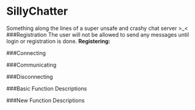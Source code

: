 # SillyChatter
Something along the lines of a super unsafe and crashy chat server >_&lt;
###Registration
The user will not be allowed to send any messages until login or registration is done. 
**Registering:** 

###Connecting


###Communicating


###Disconnecting


###Basic Function Descriptions


###New Function Descriptions
